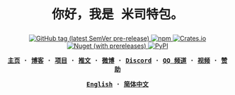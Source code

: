 <div align="center">
<h1>
<samp>

你好，我是 米司特包。

</samp>
</h1>

  <p>
    <a href="https://pkg.go.dev/github.com/misitebao/misitebao/cmd/misitebao">
      <img alt="GitHub tag (latest SemVer pre-release)" src="https://img.shields.io/github/v/tag/misitebao/misitebao?include_prereleases&label=pkg.go.dev"/>
    </a>
    <a href="https://www.npmjs.com/package/misitebao">
      <img alt="npm" src="https://img.shields.io/npm/v/misitebao"/>
    </a>
    <a href="https://crates.io/crates/misitebao">
      <img alt="Crates.io" src="https://img.shields.io/crates/v/misitebao"/>
    </a>
    <a href="https://www.nuget.org/packages/misitebao">
      <img alt="Nuget (with prereleases)" src="https://img.shields.io/nuget/vpre/misitebao"/>
    </a>
    <a href="https://pypi.org/project/misitebao/">
      <img alt="PyPI" src="https://img.shields.io/pypi/v/misitebao"/>
    </a>
  </p>

<strong>
<samp>

<a href="https://misitebao.com">主页</a> ·
<a href="https://blog.misitebao.com">博客</a> ·
<a href="https://misitebao.com/projects">项目</a> ·
<a href="https://twitter.com/misitebao">推文</a> ·
<a href="https://weibo.com/misitebao">微博</a> ·
<a href="https://discord.gg/rnt9jnD29v">Discord</a> ·
<a href="https://pd.qq.com/s/2gab60mmu">QQ 频道</a> ·
<a href="https://misitebao.com/videos">视频</a> ·
<a href="https://misitebao.com/sponsors">赞助</a>

</samp>
</strong>

<strong>
<samp>

[English](README.md) · [简体中文](README.zh-Hans.md)

</samp>
</strong>

</div>
